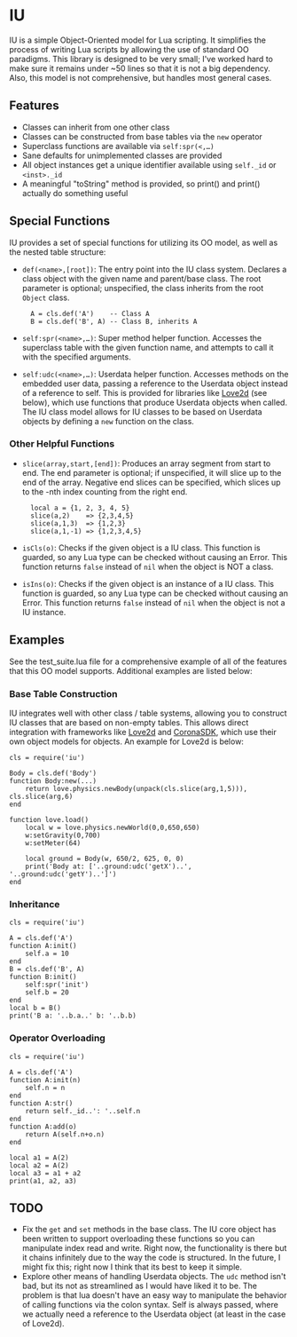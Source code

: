 IU
==

IU is a simple Object-Oriented model for Lua scripting. It simplifies the process of writing Lua scripts by allowing the use of standard OO paradigms. This library is designed to be very small; I've worked hard to make sure it remains under ~50 lines so that it is not a big dependency. Also, this model is not comprehensive, but handles most general cases.

Features
--------
* Classes can inherit from one other class
* Classes can be constructed from base tables via the `new` operator
* Superclass functions are available via `self:spr(<,…)`
* Sane defaults for unimplemented classes are provided
* All object instances get a unique identifier available using `self._id` or `<inst>._id`
* A meaningful "toString" method is provided, so print(<inst>) and print(<class>) actually do something useful

Special Functions
-----------------
IU provides a set of special functions for utilizing its OO model, as well as the
nested table structure:

* `def(<name>,[root])`: The entry point into the IU class system. Declares a class object with the given name and parent/base class. The root parameter is optional; unspecified, the class inherits from the root `Object` class.

        A = cls.def('A')    -- Class A
        B = cls.def('B', A) -- Class B, inherits A

* `self:spr(<name>,…)`: Super method helper function. Accesses the superclass table with the given function name, and attempts to call it with the specified
arguments.
* `self:udc(<name>,…)`: Userdata helper function. Accesses methods on the embedded user data, passing a reference to the Userdata object instead of a reference to
self. This is provided for libraries like [Love2d](http://www.love2d.org) (see below), which use functions
that produce Userdata objects when called. The IU class model allows for
IU classes to be based on Userdata objects by defining a `new` function on the
class.

### Other Helpful Functions
* `slice(array,start,[end])`: Produces an array segment from start to end. The end parameter is optional; if unspecified, it will slice up to the end
of the array. Negative end slices can be specified, which slices up to the
-nth index counting from the right end.

        local a = {1, 2, 3, 4, 5}
        slice(a,2)    => {2,3,4,5}
        slice(a,1,3)  => {1,2,3}
        slice(a,1,-1) => {1,2,3,4,5}

* `isCls(o)`: Checks if the given object is a IU class. This function
is guarded, so any Lua type can be checked without causing an Error. This
function returns `false` instead of `nil` when the object is NOT a class.
* `isIns(o)`: Checks if the given object is an instance of a IU class. This function is guarded, so any Lua type can be checked without causing an Error. This function returns `false` instead of `nil` when the object is not a IU instance.
    
Examples
-------------------
See the test_suite.lua file for a comprehensive example of all of the features that this OO model supports. Additional examples are listed below:

### Base Table Construction
IU integrates well with other class / table systems, allowing you
to construct IU classes that are based on non-empty tables. This allows
direct integration with frameworks like [Love2d](http://www.love2d.org) and [CoronaSDK](http://www.anscamobile.com/corona/), which
use their own object models for objects. An example for Love2d is below:

    cls = require('iu')

    Body = cls.def('Body')
    function Body:new(...)
        return love.physics.newBody(unpack(cls.slice(arg,1,5))), cls.slice(arg,6)
    end
    
    function love.load()
        local w = love.physics.newWorld(0,0,650,650)
        w:setGravity(0,700)
        w:setMeter(64)
    
        local ground = Body(w, 650/2, 625, 0, 0)
        print('Body at: ['..ground:udc('getX')..', '..ground:udc('getY')..']')
    end

### Inheritance

    cls = require('iu')
      
    A = cls.def('A')
    function A:init()
        self.a = 10
    end
    B = cls.def('B', A)
    function B:init()
        self:spr('init')
        self.b = 20
    end
    local b = B()
    print('B a: '..b.a..' b: '..b.b)

### Operator Overloading

    cls = require('iu')
    
    A = cls.def('A')
    function A:init(n)
        self.n = n
    end
    function A:str()
        return self._id..': '..self.n
    end
    function A:add(o)
        return A(self.n+o.n)
    end

    local a1 = A(2)
    local a2 = A(2)
    local a3 = a1 + a2
    print(a1, a2, a3)

TODO
----
* Fix the `get` and `set` methods in the base class. The IU core object has been written to support overloading these functions so you can manipulate index
read and write. Right now, the functionality is there but it chains infinitely
due to the way the code is structured. In the future, I might fix this; right now I think that its best to keep it simple.
* Explore other means of handling Userdata objects. The `udc` method isn't bad, but its not as streamlined as I would have liked it to be. The problem is that
lua doesn't have an easy way to manipulate the behavior of calling functions via the colon syntax. Self is always passed, where we actually need a reference to the Userdata object (at least in the case of Love2d).